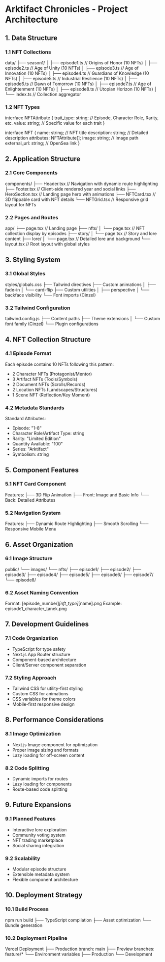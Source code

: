 # Arktifact Chronicles - Project Architecture

## 1. Data Structure

### 1.1 NFT Collections

data/
├── season1/
│   ├── episode1.ts  // Origins of Honor (10 NFTs)
│   ├── episode2.ts  // Age of Unity (10 NFTs)
│   ├── episode3.ts  // Age of Innovation (10 NFTs)
│   ├── episode4.ts  // Guardians of Knowledge (10 NFTs)
│   ├── episode5.ts  // Industrial Resilience (10 NFTs)
│   ├── episode6.ts  // Dawn of Tomorrow (10 NFTs)
│   ├── episode7.ts  // Age of Enlightenment (10 NFTs)
│   ├── episode8.ts  // Utopian Horizon (10 NFTs)
│   └── index.ts     // Collection aggregator

### 1.2 NFT Types

interface NFTAttribute {
  trait_type: string;  // Episode, Character Role, Rarity, etc.
  value: string;       // Specific value for each trait
}

interface NFT {
  name: string;        // NFT title
  description: string; // Detailed description
  attributes: NFTAttribute[];
  image: string;       // Image path
  external_url: string; // OpenSea link
}

## 2. Application Structure

### 2.1 Core Components

components/
├── Header.tsx       // Navigation with dynamic route highlighting
├── Footer.tsx       // Client-side rendered year and social links
├── HeroSection.tsx  // Landing page hero with animations
├── NFTCard.tsx      // 3D flippable card with NFT details
└── NFTGrid.tsx      // Responsive grid layout for NFTs

### 2.2 Pages and Routes

app/
├── page.tsx         // Landing page
├── nfts/
│   └── page.tsx     // NFT collection display by episodes
├── story/
│   └── page.tsx     // Story and lore content
├── lore/
│   └── page.tsx     // Detailed lore and background
└── layout.tsx       // Root layout with global styles

## 3. Styling System

### 3.1 Global Styles

styles/globals.css
├── Tailwind directives
├── Custom animations
│   ├── fade-in
│   └── card-flip
├── Custom utilities
│   ├── perspective
│   └── backface visibility
└── Font imports (Cinzel)

### 3.2 Tailwind Configuration

tailwind.config.js
├── Content paths
├── Theme extensions
│   └── Custom font family (Cinzel)
└── Plugin configurations

## 4. NFT Collection Structure

### 4.1 Episode Format
Each episode contains 10 NFTs following this pattern:
- 2 Character NFTs (Protagonist/Mentor)
- 3 Artifact NFTs (Tools/Symbols)
- 2 Document NFTs (Scrolls/Records)
- 2 Location NFTs (Landscapes/Structures)
- 1 Scene NFT (Reflection/Key Moment)

### 4.2 Metadata Standards

Standard Attributes:
- Episode: "1-8"
- Character Role/Artifact Type: string
- Rarity: "Limited Edition"
- Quantity Available: "100"
- Series: "Arktifact"
- Symbolism: string

## 5. Component Features

### 5.1 NFT Card Component

Features:
├── 3D Flip Animation
├── Front: Image and Basic Info
└── Back: Detailed Attributes

### 5.2 Navigation System

Features:
├── Dynamic Route Highlighting
├── Smooth Scrolling
└── Responsive Mobile Menu

## 6. Asset Organization

### 6.1 Image Structure

public/
└── images/
    └── nfts/
        ├── episode1/
        ├── episode2/
        ├── episode3/
        ├── episode4/
        ├── episode5/
        ├── episode6/
        ├── episode7/
        └── episode8/

### 6.2 Asset Naming Convention

Format: [episode_number]_[nft_type]_[name].png
Example: episode1_character_tanek.png

## 7. Development Guidelines

### 7.1 Code Organization
- TypeScript for type safety
- Next.js App Router structure
- Component-based architecture
- Client/Server component separation

### 7.2 Styling Approach
- Tailwind CSS for utility-first styling
- Custom CSS for animations
- CSS variables for theme colors
- Mobile-first responsive design

## 8. Performance Considerations

### 8.1 Image Optimization
- Next.js Image component for optimization
- Proper image sizing and formats
- Lazy loading for off-screen content

### 8.2 Code Splitting
- Dynamic imports for routes
- Lazy loading for components
- Route-based code splitting

## 9. Future Expansions

### 9.1 Planned Features
- Interactive lore exploration
- Community voting system
- NFT trading marketplace
- Social sharing integration

### 9.2 Scalability
- Modular episode structure
- Extensible metadata system
- Flexible component architecture

## 10. Deployment Strategy

### 10.1 Build Process

npm run build
├── TypeScript compilation
├── Asset optimization
└── Bundle generation

### 10.2 Deployment Pipeline

Vercel Deployment
├── Production branch: main
├── Preview branches: feature/*
└── Environment variables
    ├── Production
    └── Development